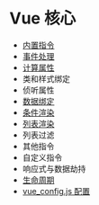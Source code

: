 # Vue 核心

- [内置指令](内置指令.md)
- [事件处理](事件处理.md)
- [计算属性](计算属性.md)
- 类和样式绑定
- 侦听属性
- [数据绑定](数据绑定.md)
- [条件渲染](条件渲染.md)
- [列表渲染](列表渲染.md)
- 列表过滤
- 其他指令
- 自定义指令
- 响应式与数据劫持
- [生命周期](生命周期.md)
- [vue_config.js 配置](配置.md)
